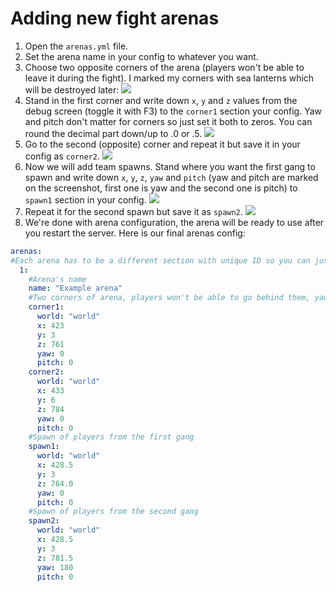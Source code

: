 # Adding new fight arenas

1. Open the `arenas.yml` file.
1. Set the arena name in your config to whatever you want.
1. Choose two opposite corners of the arena (players won't be able to leave it during the fight). I marked my corners
   with sea lanterns which will be destroyed later:
   <img src="https://i.imgur.com/OMWrLHv.png" />
1. Stand in the first corner and write down `x`, `y` and `z` values from the debug screen (toggle it with F3) to
   the `corner1`
   section your config. Yaw and pitch don't matter for corners so just set it both to zeros. You can round the decimal
   part down/up to .0 or .5.
   <img src="https://i.imgur.com/z21F4he.png" />
1. Go to the second (opposite) corner and repeat it but save it in your config as `corner2`.
   <img src="https://i.imgur.com/BbL823a.png" />
1. Now we will add team spawns. Stand where you want the first gang to spawn and write down `x`, `y`, `z`, `yaw` and
   `pitch` (yaw and pitch are marked on the screenshot, first one is yaw and the second one is pitch) to `spawn1`
   section in your config.
   <img src="https://i.imgur.com/jLyDF3e.png" />
1. Repeat it for the second spawn but save it as `spawn2`.
   <img src="https://i.imgur.com/RaeJStG.png" />
1. We're done with arena configuration, the arena will be ready to use after you restart the server. Here is our final
   arenas config:

```yaml
arenas:
#Each arena has to be a different section with unique ID so you can just name them 1, 2, 3 etc. This ID won't be shown anywhere.
  1:
    #Arena's name
    name: "Example arena"
    #Two corners of arena, players won't be able to go behind them, yaw and pitch don't matter
    corner1:
      world: "world"
      x: 423
      y: 3
      z: 761
      yaw: 0
      pitch: 0
    corner2:
      world: "world"
      x: 433
      y: 6
      z: 784
      yaw: 0
      pitch: 0
    #Spawn of players from the first gang
    spawn1:
      world: "world"
      x: 428.5
      y: 3
      z: 764.0
      yaw: 0
      pitch: 0
    #Spawn of players from the second gang
    spawn2:
      world: "world"
      x: 428.5
      y: 3
      z: 781.5
      yaw: 180
      pitch: 0
```